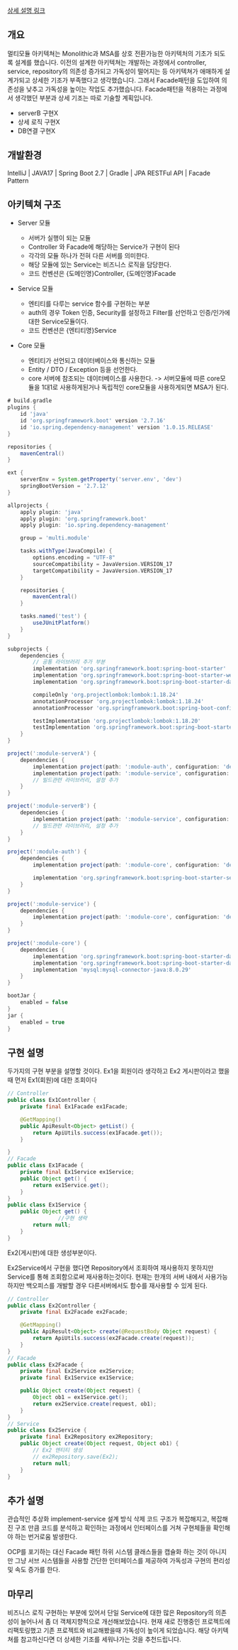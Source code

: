 [상세 설명 링크](https://velog.io/@jwoo5264/%EC%B5%9C%EC%8B%A0-%EB%A9%80%ED%8B%B0%EB%AA%A8%EB%93%88-%EC%95%84%ED%82%A4%ED%85%8D%EC%B3%90%ED%8D%BC%EC%82%AC%EB%93%9C%ED%8C%A8%ED%84%B4-%EC%A0%81%EC%9A%A9)

## 개요
멀티모듈 아키텍쳐는 Monolithic과 MSA를 상호 전환가능한 아키텍처의 기초가 되도록 설계를 했습니다. 이전의 설계한 아키텍쳐는 개발하는 과정에서 controller, service, repository의 의존성 증가되고 가독성이 떨어지는 등 아키텍쳐가 애매하게 설계가되고 상세한 기조가 부족했다고 생각했습니다.
그래서 Facade패턴을 도입하여 의존성을 낮추고 가독성을 높이는 작업도 추가했습니다. Facade패턴을 적용하는 과정에서 생각했던 부분과 상세 기조는 따로 기술할 계획입니다.

- serverB 구현X
- 상세 로직 구현X
- DB연결 구현X

## 개발환경
IntelliJ | JAVA17 | Spring Boot 2.7 | Gradle | JPA
RESTFul API | Facade Pattern

## 아키텍쳐 구조
- Server 모듈
  - 서버가 실행이 되는 모듈
  - Controller 와 Facade에 해당하는 Service가 구현이 된다
  - 각각의 모듈 하나가 전혀 다른 서버를 의미한다.
  - 해당 모듈에 있는 Service는 비즈니스 로직을 담당한다.
  - 코드 컨벤션은 {도메인명}Controller, {도메인명}Facade
 
- Service 모듈
  - 엔티티를 다루는 service 함수를 구현하는 부분
  - auth의 경우 Token 인증, Security를 설정하고 Filter를 선언하고 인증/인가에 대한 Service모듈이다.
  - 코드 컨벤션은 {엔티티명}Service

- Core 모듈
  - 엔티티가 선언되고 데이터베이스와 통신하는 모듈
  - Entity / DTO / Exception 등을 선언한다.
  - core 서버에 참조되는 데이터베이스를 사용한다. -> 서버모듈에 따른 core모듈을 1대1로 사용하게된거나 독립적인 core모듈을 사용하게되면 MSA가 된다.

```gradle
# build.gradle
plugins {
	id 'java'
	id 'org.springframework.boot' version '2.7.16'
	id 'io.spring.dependency-management' version '1.0.15.RELEASE'
}

repositories {
	mavenCentral()
}

ext {
	serverEnv = System.getProperty('server.env', 'dev')
	springBootVersion = '2.7.12'
}

allprojects {
	apply plugin: 'java'
	apply plugin: 'org.springframework.boot'
	apply plugin: 'io.spring.dependency-management'

	group = 'multi.module'

	tasks.withType(JavaCompile) {
		options.encoding = "UTF-8"
		sourceCompatibility = JavaVersion.VERSION_17
		targetCompatibility = JavaVersion.VERSION_17
	}

	repositories {
		mavenCentral()
	}

	tasks.named('test') {
		useJUnitPlatform()
	}
}

subprojects {
	dependencies {
		// 공통 라이브러리 추가 부분
		implementation 'org.springframework.boot:spring-boot-starter'
		implementation 'org.springframework.boot:spring-boot-starter-web'
		implementation 'org.springframework.boot:spring-boot-starter-data-jpa'

		compileOnly 'org.projectlombok:lombok:1.18.24'
		annotationProcessor 'org.projectlombok:lombok:1.18.24'
		annotationProcessor 'org.springframework.boot:spring-boot-configuration-processor'

		testImplementation 'org.projectlombok:lombok:1.18.20'
		testImplementation 'org.springframework.boot:spring-boot-starter-test'
	}
}

project(':module-serverA') {
	dependencies {
		implementation project(path: ':module-auth', configuration: 'default')
		implementation project(path: ':module-service', configuration: 'default')
		// 빌드관련 라이브러리, 설정 추가
	}
}

project(':module-serverB') {
	dependencies {
		implementation project(path: ':module-service', configuration: 'default')
		// 빌드관련 라이브러리, 설정 추가
	}
}

project(':module-auth') {
	dependencies {
		implementation project(path: ':module-core', configuration: 'default')

		implementation 'org.springframework.boot:spring-boot-starter-security:2.5.4'
	}
}

project(':module-service') {
	dependencies {
		implementation project(path: ':module-core', configuration: 'default')
	}
}

project(':module-core') {
	dependencies {
		implementation 'org.springframework.boot:spring-boot-starter-data-redis'
		implementation 'org.springframework.boot:spring-boot-starter-data-jpa'
		implementation 'mysql:mysql-connector-java:8.0.29'
	}
}

bootJar {
	enabled = false
}
jar {
	enabled = true
}
```

## 구현 설명

두가지의 구현 부분을 설명할 것이다.
Ex1을 회원이라 생각하고 Ex2 게시판이라고 했을때
먼저 Ex1(회원)에 대한 조회이다

```java
// Controller
public class Ex1Controller {
    private final Ex1Facade ex1Facade;

    @GetMapping()
    public ApiResult<Object> getList() {
        return ApiUtils.success(ex1Facade.get());
    }

}
// Facade
public class Ex1Facade {
    private final Ex1Service ex1Service;
    public Object get() {
        return ex1Service.get();
    }
}
public class Ex1Service {
    public Object get() {
				//구현 생략
        return null;
    }
}
```
Ex2(게시판)에 대한 생성부분이다.

Ex2Service에서 구현을 했다면 Repository에서 조회하여 재사용하지 못하지만
Service를 통해 조회함으로써 재사용하는것이다.
현재는 한개의 서버 내에서 사용가능하지만 백오피스를 개발할 경우 다른서버에서도 함수를 재사용할 수 있게 된다.

```java
// Controller
public class Ex2Controller {
    private final Ex2Facade ex2Facade;

    @GetMapping()
    public ApiResult<Object> create(@RequestBody Object request) {
        return ApiUtils.success(ex2Facade.create(request));
    }
}
// Facade
public class Ex2Facade {
    private final Ex2Service ex2Service;
    private final Ex1Service ex1Service;

    public Object create(Object request) {
        Object ob1 = ex1Service.get();
        return ex2Service.create(request, ob1);
    }
}
// Service
public class Ex2Service {
    private final Ex2Repository ex2Repository;
    public Object create(Object request, Object ob1) {
        // Ex2 엔티티 생성
        // ex2Repository.save(Ex2);
        return null;
    }
}
```
## 추가 설명
관습적인 추상화 implement-service 설계 방식 삭제
코드 구조가 복잡해지고, 복잡해진 구조 만큼 코드를 분석하고 확인하는 과정에서 인터페이스를 거쳐 구현체들을 확인해야 하는 번거로움 발생한다.

OCP를 포기하는 대신 Facade 패턴
하위 시스템 클래스들을 캡슐화 하는 것이 아니지만 그냥 서브 시스템들을 사용할 간단한 인터페이스를 제공하여 가독성과 구현의 편리성 및 속도 증가를 한다.

## 마무리
비즈니스 로직 구현하는 부분에 있어서 단일 Service에 대한 많은 Repository의 의존성이 늘어나서 좀 더 객체지향적으로 개선해보았습니다. 현재 새로 진행중인 프로젝트에 리팩토링했고 기존 프로젝트와 비교해봤을때 가독성이 높이게 되었습니다. 해당 아키텍쳐를 참고하신다면 더 상세한 기조를 세워나가는 것을 추천드립니다.
